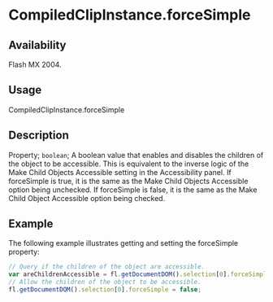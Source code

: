 # CompiledClipInstance.forceSimple

## Availability

Flash MX 2004.

## Usage

CompiledClipInstance.forceSimple

## Description

Property; `boolean`; A boolean value that enables and disables the children of the object to be accessible. This is equivalent to the inverse logic of the Make Child Objects Accessible setting in the Accessibility panel. If forceSimple is true, it is the same as the Make Child Objects Accessible option being unchecked. If forceSimple is false, it is the same as the Make Child Object Accessible option being checked.

## Example

The following example illustrates getting and setting the forceSimple property:

```javascript
// Query if the children of the object are accessible.
var areChildrenAccessible = fl.getDocumentDOM().selection[0].forceSimple;
// Allow the children of the object to be accessible.
fl.getDocumentDOM().selection[0].forceSimple = false;
```
